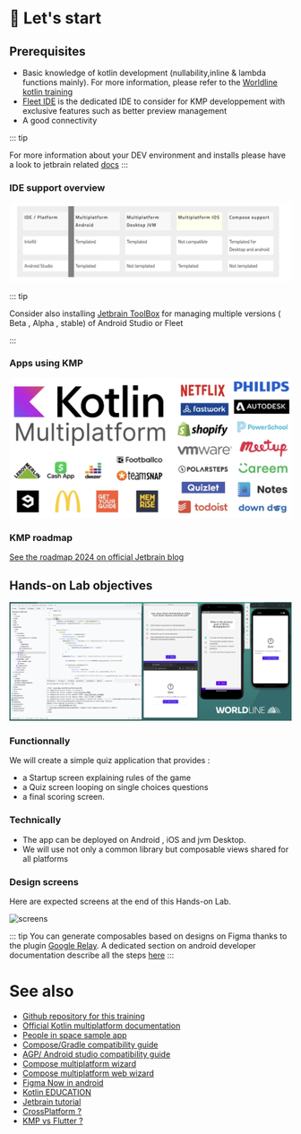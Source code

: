 # 🚀 Let's start

## Prerequisites

- Basic knowledge of kotlin development (nullability,inline & lambda functions mainly). For more information, please refer to the [Worldline kotlin training](https://worldline.github.io/learning-kotlin/)
- [Fleet IDE](https://www.jetbrains.com/fleet/) is the dedicated IDE to consider for KMP developpement with exclusive features such as better preview management
- A good connectivity

::: tip
 
For more information about your DEV environment and installs please have a look to jetbrain related [docs](https://kotlinlang.org/docs/multiplatform-mobile-setup.html#next-step)
:::

### IDE support overview

![IDE support table](../assets/images/IDE_support.jpg)

::: tip

Consider also installing [Jetbrain ToolBox](https://www.jetbrains.com/toolbox-app/) for managing multiple versions ( Beta , Alpha , stable) of Android Studio or Fleet

:::


### Apps using KMP 

![capture](../assets/images/apps.png)


### KMP roadmap 

[See the roadmap 2024 on official Jetbrain blog](https://blog.jetbrains.com/kotlin/2023/11/kotlin-multiplatform-development-roadmap-for-2024/)


## Hands-on Lab objectives

![capture](../assets/images/overview2.png)

### Functionnally

We will create a simple quiz application that provides :
- a Startup screen explaining rules of the game
- a Quiz screen looping on single choices questions
- a final scoring screen.

### Technically

- The app can be deployed on Android , iOS and jvm Desktop.
- We will use not only a common library but composable views shared for all platforms


### Design screens

Here are expected screens at the end of this Hands-on Lab.

![screens](../assets/images/screens.png)

::: tip
You can generate composables based on designs on Figma thanks to the plugin [Google Relay](https://www.figma.com/community/plugin/1041056822461507786/Relay-for-Figma). A dedicated section on android developer documentation describe all the steps [here](https://developer.android.com/jetpack/compose/tooling/relay?hl=fr)
:::

# See also

- [Github repository for this training](https://github.com/worldline/learning-kotlin-multiplatform)
- [Official Kotlin multiplatform documentation](https://kotlinlang.org/docs/home.html)
- [People in space sample app](https://github.com/joreilly/PeopleInSpace)
- [Compose/Gradle compatibility guide ](https://www.jetbrains.com/help/kotlin-multiplatform-dev/compose-compatibility-and-versioning.html)
- [AGP/ Android studio compatibility guide ](https://developer.android.com/studio/releases?hl=fr#android_gradle_plugin_and_android_studio_compatibility)
- [Compose multiplatform wizard](https://terrakok.github.io/Compose-Multiplatform-Wizard/)
- [Compose multiplatform web wizard](https://terrakok.github.io/kmp-web-wizard/)
- [Figma Now in android](https://www.figma.com/community/file/1164313362327941158/now-in-android-case-study)
- [Kotlin EDUCATION](https://kotlinlang.org/education/)
- [Jetbrain tutorial](https://www.youtube.com/watch?v=5_W5YKPShZ4)
- [CrossPlatform ?](https://ionic.io/resources/articles/ionic-react-vs-react-native)
- [KMP vs Flutter ?](https://developers.googleblog.com/en/making-development-across-platforms-easier-for-developers/)
